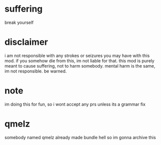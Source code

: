 # suffering
break yourself

# disclaimer
i am not responsible with any strokes or seizures you may have with this mod. if you somehow die from this, im not liable for that. this mod is purely meant to cause suffering, not to harm somebody. mental harm is the same, im not responsible. be warned.

# note
im doing this for fun, so i wont accept any prs unless its a grammar fix

# qmelz
somebody named qmelz already made bundle hell so im gonna archive this
